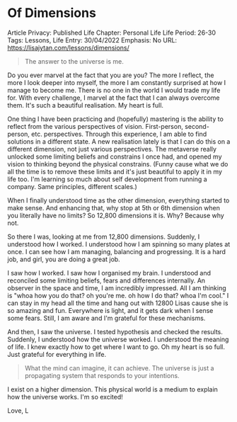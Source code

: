 # Of Dimensions

Article Privacy: Published
Life Chapter: Personal Life
Life Period: 26-30
Tags: Lessons, Life
Entry: 30/04/2022
Emphasis: No
URL: https://lisajytan.com/lessons/dimensions/

> The answer to the universe is me.
> 

Do you ever marvel at the fact that you are you? The more I reflect, the more I look deeper into myself, the more I am constantly surprised at how I manage to become me. There is no one in the world I would trade my life for. With every challenge, I marvel at the fact that I can always overcome them. It's such a beautiful realisation. My heart is full. 

One thing I have been practicing and (hopefully) mastering is the ability to reflect from the various perspectives of vision. First-person, second-person, etc. perspectives. Through this experience, I am able to find solutions in a different state. A new realisation lately is that I can do this on a different dimension, not just various perspectives. The metaverse really unlocked some limiting beliefs and constrains I once had, and opened my vision to thinking beyond the physical constrains. (Funny cause what we do all the time is to remove these limits and it's just beautiful to apply it in my life too. I'm learning so much about self development from running a company. Same principles, different scales.)

When I finally understood time as the other dimension, everything started to make sense. And enhancing that, why stop at 5th or 6th dimension when you literally have no limits? So 12,800 dimensions it is. Why? Because why not. 

So there I was, looking at me from 12,800 dimensions. Suddenly, I understood how I worked. I understood how I am spinning so many plates at once. I can see how I am managing, balancing and progressing. It is a hard job, and girl, you are doing a great job. 

I saw how I worked. I saw how I organised my brain. I understood and reconciled some limiting beliefs, fears and differences internally. An observer in the space and time, I am incredibly impressed. All I am thinking is "whoa how you do that? oh you're me. oh how I do that? whoa I'm cool." I can stay in my head all the time and hang out with 12800 Lisas cause she is so amazing and fun. Everywhere is light, and it gets dark when I sense some fears. Still, I am aware and I'm grateful for these mechanisms. 

And then, I saw the universe. I tested hypothesis and checked the results. Suddenly, I understood how the universe worked. I understood the meaning of life. I knew exactly how to get where I want to go. Oh my heart is so full. Just grateful for everything in life. 

> What the mind can imagine, it can achieve. The universe is just a propagating system that responds to your intentions.
> 

I exist on a higher dimension. This physical world is a medium to explain how the universe works. I'm so excited! 

Love,
L